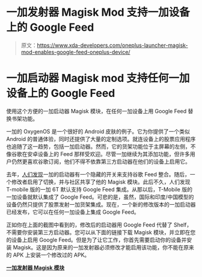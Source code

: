 # 一加发射器 Magisk Mod 支持一加设备上的 Google Feed

> 原文：<https://www.xda-developers.com/oneplus-launcher-magisk-mod-enables-google-feed-oneplus-device/>

# 一加启动器 Magisk mod 支持任何一加设备上的 Google Feed

使用这个方便的一加启动器 Magisk 模块，在任何一加设备上用 Google Feed 替换书架功能。

一加的 OxygenOS 是一个很好的 Android 皮肤的例子。它为你提供了一个类似 Android 的普通体验，同时还提供了大量的定制选项。就连设备上的股票应用程序也追随了这一趋势，包括一加启动器。然而，它的货架功能位于主屏幕的左侧，不像谷歌在安卓设备上的 Feed 那样受欢迎。尽管一加继续为其添加功能，但许多用户仍然更喜欢谷歌订阅，他们不得不依靠第三方启动器在他们的设备上启用它。

去年，[人们发现](https://www.xda-developers.com/oneplus-launcher-oneplus-6-google-feed/)一加的启动器有一个隐藏的开关来支持谷歌 Feed 整合。随后，一个修改者启用了切换，并与社区共享了他的 Magisk 模块。此后不久，人们发现 T-mobile 版的一加 6T 默认支持 Google Feed 集成。从那以后，T-Mobile 版的一加设备就默认集成了 Google Feed。可悲的是，虽然，国际和印度/中国模型的设备仍然只提供了股票发射一加货架集成。现在，一个新的修改版本的一加启动器已经发布，它可以在任何一加设备上集成 Google Feed。

正如你在上面的截图中看到的，修改后的启动器用 Google Feed 代替了 Shelf，不需要你安装第三方启动器。您可以从下面的链接下载 Magisk 模块，并立即在您的设备上启用 Google Feed。但是为了让它工作，你首先需要启动你的设备并安装 Magisk。这是因为原来的一加发射器必须修改才能启用该功能，你不能在原来的 APK 上安装一个修改过的 APK。

**[一加发射器 Magisk 模块](https://forum.xda-developers.com/oneplus-7t/themes/oneplus-launcher-google-feeds-enabled-t3997039/)**